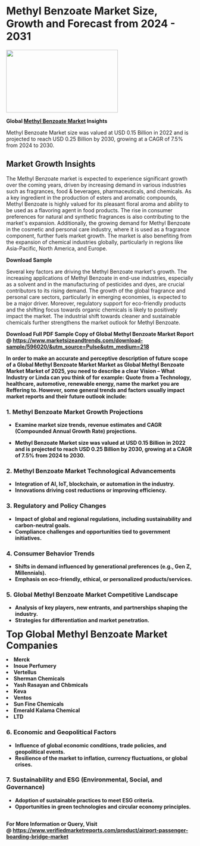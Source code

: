 <H1>Methyl Benzoate Market Size, Growth and Forecast from 2024 - 2031</H1><img class="aligncenter size-medium wp-image-584254" src="https://thirdeyenews.in/wp-content/uploads/2024/09/Global-Market-Research-300x168.jpeg" alt="" width="300" height="168" /><p><strong>Global&nbsp;<a href="https://www.marketsizeandtrends.com/download-sample/596020/&amp;utm_source=Pulse&amp;utm_medium=218">Methyl Benzoate Market</a> Insights</strong></p><p>Methyl Benzoate Market size was valued at USD 0.15 Billion in 2022 and is projected to reach USD 0.25 Billion by 2030, growing at a CAGR of 7.5% from 2024 to 2030.</p><p><h2>Market Growth Insights</h2> <p>The Methyl Benzoate market is expected to experience significant growth over the coming years, driven by increasing demand in various industries such as fragrances, food & beverages, pharmaceuticals, and chemicals. As a key ingredient in the production of esters and aromatic compounds, Methyl Benzoate is highly valued for its pleasant floral aroma and ability to be used as a flavoring agent in food products. The rise in consumer preferences for natural and synthetic fragrances is also contributing to the market's expansion. Additionally, the growing demand for Methyl Benzoate in the cosmetic and personal care industry, where it is used as a fragrance component, further fuels market growth. The market is also benefiting from the expansion of chemical industries globally, particularly in regions like Asia-Pacific, North America, and Europe.</p> <p><strong>Download Sample</strong></p> <p>Several key factors are driving the Methyl Benzoate market's growth. The increasing applications of Methyl Benzoate in end-use industries, especially as a solvent and in the manufacturing of pesticides and dyes, are crucial contributors to its rising demand. The growth of the global fragrance and personal care sectors, particularly in emerging economies, is expected to be a major driver. Moreover, regulatory support for eco-friendly products and the shifting focus towards organic chemicals is likely to positively impact the market. The industrial shift towards cleaner and sustainable chemicals further strengthens the market outlook for Methyl Benzoate.</p> <p><strong></p><p><span class=""><strong>Download Full PDF Sample Copy of Global Methyl Benzoate Market Report</strong> @ <a href="https://www.marketsizeandtrends.com/download-sample/596020/&amp;utm_source=Pulse&amp;utm_medium=218" target="_blank">https://www.marketsizeandtrends.com/download-sample/596020/&amp;utm_source=Pulse&amp;utm_medium=218</a></span></p><p>In order to make an accurate and perceptive description of future scope of a Global&nbsp;Methyl Benzoate Market Market as Global&nbsp;Methyl Benzoate Market Market of 2025, you need to describe a clear Vision &ndash; What Industry or Linda can you think of for example: Quote from a Technology, healthcare, automotive, renewable energy, name the market you are Reffering to. However, some general trends and factors usually impact market reports and their future outlook include:</p><h3>1.&nbsp;<strong>Methyl Benzoate Market Growth Projections</strong></h3><ul><li>Examine market size trends, revenue estimates and CAGR (Compounded Annual Growth Rate) projections.</li><li><p>Methyl Benzoate Market size was valued at USD 0.15 Billion in 2022 and is projected to reach USD 0.25 Billion by 2030, growing at a CAGR of 7.5% from 2024 to 2030.</p></li></ul><h3>2.&nbsp;<strong>Methyl Benzoate Market Technological Advancements</strong></h3><ul><li>Integration of AI, IoT, blockchain, or automation in the industry.</li><li>Innovations driving cost reductions or improving efficiency.</li></ul><h3>3.&nbsp;<strong>Regulatory and Policy Changes</strong></h3><ul><li>Impact of global and regional regulations, including sustainability and carbon-neutral goals.</li><li>Compliance challenges and opportunities tied to government initiatives.</li></ul><h3>4.&nbsp;<strong>Consumer Behavior Trends</strong></h3><ul><li>Shifts in demand influenced by generational preferences (e.g., Gen Z, Millennials).</li><li>Emphasis on eco-friendly, ethical, or personalized products/services.</li></ul><h3>5.&nbsp;<strong>Global Methyl Benzoate Market Competitive Landscape</strong></h3><ul><li>Analysis of key players, new entrants, and partnerships shaping the industry.</li><li>Strategies for differentiation and market penetration.</li></ul><p data-pm-slice="1 1 []"><span style="color: inherit; font-family: inherit; font-size: 25px;">Top Global Methyl Benzoate Market Companies</span></p><div class="" data-test-id=""><p><li>Merck</li><li> Inoue Perfumery</li><li> Vertellus</li><li> Sherman Chemicals</li><li> Yash Rasayan and Chbmicals</li><li> Keva</li><li> Ventos</li><li> Sun Fine Chemicals</li><li> Emerald Kalama Chemical</li><li> LTD</li></p></div><h3>6.&nbsp;<strong>Economic and Geopolitical Factors</strong></h3><ul><li>Influence of global economic conditions, trade policies, and geopolitical events.</li><li>Resilience of the market to inflation, currency fluctuations, or global crises.</li></ul><h3>7.&nbsp;<strong>Sustainability and ESG (Environmental, Social, and Governance)</strong></h3><ul><li>Adoption of sustainable practices to meet ESG criteria.</li><li>Opportunities in green technologies and circular economy principles.</li></ul><h2><strong style="font-size: 14px;">For More Information or Query, Visit @&nbsp;</strong><a style="background-color: #ffffff; font-size: 14px;" href="https://www.marketsizeandtrends.com/report/methyl-benzoate-market/" target="_blank">https://www.verifiedmarketreports.com/product/airport-passenger-boarding-bridge-market</a></h2>
